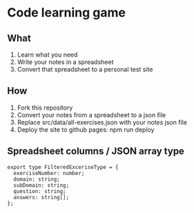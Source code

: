 # Code learning game
## What
1. Learn what you need
2. Write your notes in a spreadsheet
3. Convert that spreadsheet to a personal test site

## How
1. Fork this repository
2. Convert your notes from a spreadsheet to a json file
3. Replace src/data/all-exercises.json with your notes json file
4. Deploy the site to github pages: npm run deploy

## Spreadsheet columns / JSON array type
```
export type FilteredExceriseType = {
  exerciseNumber: number;
  domain: string;
  subDomain: string;
  question: string;
  answers: string[];
};
```